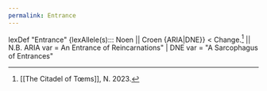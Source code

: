 ```yaml
---
permalink: Entrance
---
```

lexDef "Entrance" {lexAllele(s)::: Noen || Croen {ARIA|DNE}} < Change.[^EntranceNoen] || N.B. ARIA var = An Entrance of Reincarnations" | DNE var = "A Sarcophagus of Entrances"

[^EntranceNoen]: [[The Citadel of Tœms]], N. 2023.
